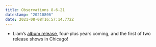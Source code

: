 ```yaml
---
title: Observations 8-6-21
datestamp: "20210806"
date: 2021-08-08T16:57:14.772Z
---
```

- Liam’s [album release](https://liamkazar.bandcamp.com/album/due-north), four-plus years coming, and the first of two release shows in Chicago!